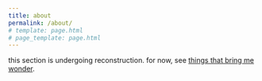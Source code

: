 ```yaml
---
title: about
permalink: /about/
# template: page.html
# page_template: page.html
---
```


this section is undergoing reconstruction. for now, see [things that bring me wonder](@/2023-12-20-wonder.md).
